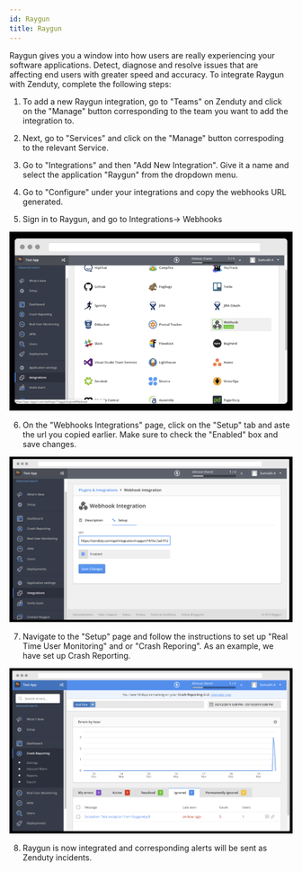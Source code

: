 ```yaml
---
id: Raygun
title: Raygun
---
```

Raygun gives you a window into how users are really experiencing your software applications. Detect, diagnose and resolve issues that are affecting end users with greater speed and accuracy. 
To integrate Raygun with Zenduty, complete the following steps:

1. To add a new Raygun integration, go to "Teams" on Zenduty and click on the "Manage" button corresponding to the team you want to add the integration to.

2. Next, go to "Services" and click on the "Manage" button correspoding to the relevant Service.

3. Go to "Integrations" and then "Add New Integration". Give it a name and select the application "Raygun" from the dropdown menu.

4. Go to "Configure" under your integrations and copy the webhooks URL generated.

5. Sign in to Raygun, and go to Integrations-> Webhooks

![](/img/Integrations/Raygun/1.png)

6. On the "Webhooks Integrations" page, click on the "Setup" tab and aste the url you copied earlier. 
Make sure to check the "Enabled" box and save changes.

![](/img/Integrations/Raygun/2.png)

7. Navigate to the "Setup" page and follow the instructions to set up "Real Time User Monitoring" and or "Crash Reporing".
As an example, we have set up Crash Reporting.

![](/img/Integrations/Raygun/3.png)

8. Raygun is now integrated and corresponding alerts will be sent as Zenduty incidents.